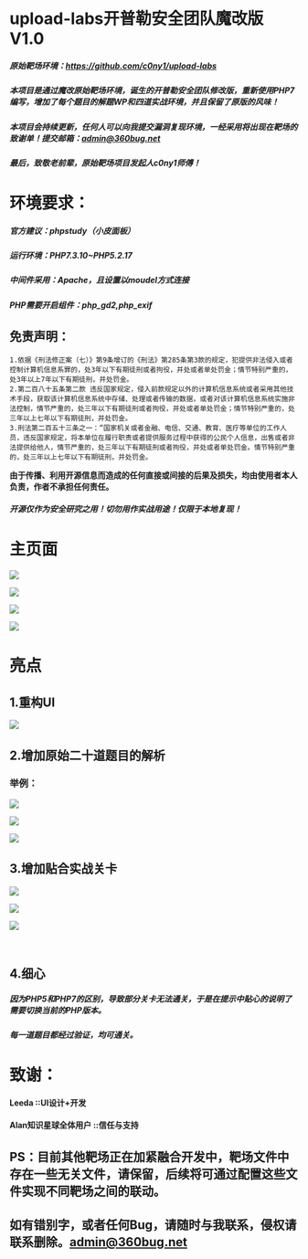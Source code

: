 # upload-labs开普勒安全团队魔改版V1.0

##### 原始靶场环境：https://github.com/c0ny1/upload-labs  

##### 本项目是通过魔改原始靶场环境，诞生的开普勒安全团队修改版，重新使用PHP7编写，增加了每个题目的解题WP和四道实战环境，并且保留了原版的风味！

##### 本项目会持续更新，任何人可以向我提交漏洞复现环境，一经采用将出现在靶场的致谢单！提交邮箱：admin@360bug.net

##### 最后，致敬老前辈，原始靶场项目发起人c0ny1师傅！



# 环境要求：

##### 官方建议：phpstudy（小皮面板）

##### 运行环境：PHP7.3.10~PHP5.2.17

##### 中间件采用：Apache，且设置以moudel方式连接

##### PHP需要开启组件：php_gd2,php_exif



## 免责声明：

```
1.依据《刑法修正案（七）》第9条增订的《刑法》第285条第3款的规定，犯提供非法侵入或者控制计算机信息系罪的，处3年以下有期徒刑或者拘役，并处或者单处罚金；情节特别严重的，处3年以上7年以下有期徒刑，并处罚金。
2.第二百八十五条第二款 违反国家规定，侵入前款规定以外的计算机信息系统或者采用其他技术手段，获取该计算机信息系统中存储、处理或者传输的数据，或者对该计算机信息系统实施非法控制，情节严重的，处三年以下有期徒刑或者拘役，并处或者单处罚金；情节特别严重的，处三年以上七年以下有期徒刑，并处罚金。
3.刑法第二百五十三条之一：“国家机关或者金融、电信、交通、教育、医疗等单位的工作人员，违反国家规定，将本单位在履行职责或者提供服务过程中获得的公民个人信息，出售或者非法提供给他人，情节严重的，处三年以下有期徒刑或者拘役，并处或者单处罚金。情节特别严重的，处三年以上七年以下有期徒刑，并处罚金。
```

**由于传播、利用开源信息而造成的任何直接或间接的后果及损失，均由使用者本人负责，作者不承担任何责任。**

##### 开源仅作为安全研究之用！切勿用作实战用途！仅限于本地复现！

##### 

# 主页面

![](./about/1.png)

![](./about/2.png)

![](./about/3.png)

![](./about/4.png)

# 亮点

## 1.重构UI

![](/about/5.png)

## 2.增加原始二十道题目的解析

### 举例：

![](/about/6.png)

![](/about/7.png)

![](/about/8.png)

## 3.增加贴合实战关卡

![](/about/11.png)

![](/about/9.png)

![](/about/10.png)

​	

## 4.细心

##### 因为PHP5和PHP7的区别，导致部分关卡无法通关，于是在提示中贴心的说明了需要切换当前的PHP版本。

##### 每一道题目都经过验证，均可通关。



# 致谢：

#### Leeda  ::UI设计+开发

#### Alan知识星球全体用户 ::信任与支持



## PS：目前其他靶场正在加紧融合开发中，靶场文件中存在一些无关文件，请保留，后续将可通过配置这些文件实现不同靶场之间的联动。

## 如有错别字，或者任何Bug，请随时与我联系，侵权请联系删除。admin@360bug.net
